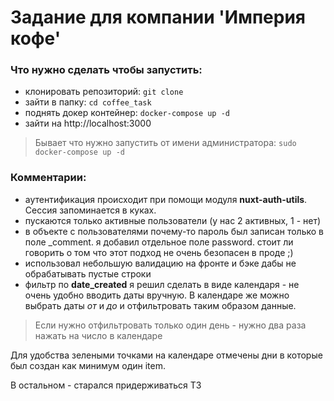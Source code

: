 # Задание для компании 'Империя кофе'

### Что нужно сделать чтобы запустить:

- клонировать репозиторий:
  `git clone`
- зайти в папку:
  `cd coffee_task`
- поднять докер контейнер:
  `docker-compose up -d`
- зайти на http://localhost:3000

> Бывает что нужно запустить от имени администратора:
> `sudo docker-compose up -d`

### Комментарии:

- аутентификация происходит при помощи модуля **nuxt-auth-utils**. Сессия запоминается в куках.
- пускаются только активные пользователи (у нас 2 активных, 1 - нет)
- в объекте с пользователями почему-то пароль был записан только в поле \_comment. я добавил отдельное поле password. стоит ли говорить о том что этот подход не очень безопасен в проде ;)
- использовал небольшую валидацию на фронте и бэке дабы не обрабатывать пустые строки
- фильтр по **date_created** я решил сделать в виде календаря - не очень удобно вводить даты вручную. В календаре же можно выбрать даты _от_ и _до_ и отфильтровать таким образом данные.

> Если нужно отфильтровать только один день - нужно два раза нажать на число в календаре

Для удобства зелеными точками на календаре отмечены дни в которые был создан как минимум один item.

В остальном - старался придерживаться ТЗ
